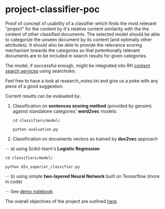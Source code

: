 # project-classifier-poc
Proof of concept of usability of a classifier which finds the most relevant "project" for the content by it's relative content similarity with the the content of other classified documents.
The selected model should be able to categorize the unseen document by its content (and optimally other attributes).
It should also be able to provide the relevance scoring mechanism towards the categories 
so that potentionally relevant documents are to be included in search results for given categories.

The model, if successful enough, might be integrated into RH 
[content search services](https://developers.redhat.com/resources) using searchisko.

Feel free to have a look at research_notes.txt and give us a poke with any piece of a good suggestion.

Current results can be evaluated by:
1. Classification on **sentences scoring method** (provided by gensim) against standalone categories' **word2vec** models:

    `cd classifiers/model/`
    
    `python evaluation.py`

2. Classification on documents vectors as trained by **doc2vec** approach

⋅⋅⋅ a) using Scikit-learn's **Logistic Regression**

`cd classifiers/model/`

`python d2v_superior_classifier.py`

⋅⋅⋅ b) using simple **two-layered Neural Network** built on Tensorflow (more in code)

⋅⋅⋅ See [demo notebook](https://github.com/searchisko/project-classifier-poc/tree/master/classifiers/model/d2v_superior_classifier_neural_nb.ipynb)

The overall objectives of the project are outlined [here](https://issues.jboss.org/browse/RHDENG-1111).